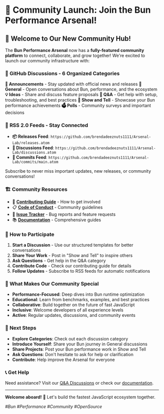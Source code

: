 # 🚀 Community Launch: Join the Bun Performance Arsenal!

## 🎉 Welcome to Our New Community Hub!

The **Bun Performance Arsenal** now has a **fully-featured community platform** to connect, collaborate, and grow together! We're excited to launch our community infrastructure with:

### 💬 **GitHub Discussions** - 6 Organized Categories

**📣 Announcements** - Stay updated with official news and releases
**💬 General** - Open conversations about Bun, performance, and the ecosystem
**💡 Ideas** - Share and discuss feature proposals
**🙏 Q&A** - Get help with setup, troubleshooting, and best practices
**🙌 Show and Tell** - Showcase your Bun performance achievements
**🗳️ Polls** - Community surveys and important decisions

### 📡 **RSS 2.0 Feeds** - Stay Connected

- **📦 Releases Feed**: `https://github.com/brendadeeznuts1111/Arsenal-Lab/releases.atom`
- **💬 Discussions Feed**: `https://github.com/brendadeeznuts1111/Arsenal-Lab/discussions.atom`
- **🔄 Commits Feed**: `https://github.com/brendadeeznuts1111/Arsenal-Lab/commits/main.atom`

Subscribe to never miss important updates, new releases, or community conversations!

### 🏗️ **Community Resources**

- 📖 **[Contributing Guide](.github/CONTRIBUTING.md)** - How to get involved
- 📋 **[Code of Conduct](.github/CODE_OF_CONDUCT.md)** - Community guidelines
- 🐛 **[Issue Tracker](../../issues)** - Bug reports and feature requests
- 📚 **[Documentation](../../docs)** - Comprehensive guides

### 🤝 **How to Participate**

1. **Start a Discussion** - Use our structured templates for better conversations
2. **Share Your Work** - Post in "Show and Tell" to inspire others
3. **Ask Questions** - Get help in the Q&A category
4. **Contribute Code** - Check our contributing guide for details
5. **Follow Updates** - Subscribe to RSS feeds for automatic notifications

### 🌟 **What Makes Our Community Special**

- **Performance-Focused**: Deep dives into Bun runtime optimization
- **Educational**: Learn from benchmarks, examples, and best practices
- **Collaborative**: Build together on the future of fast JavaScript
- **Inclusive**: Welcome developers of all experience levels
- **Active**: Regular updates, discussions, and community events

### 🎯 **Next Steps**

- **Explore Categories**: Check out each discussion category
- **Introduce Yourself**: Share your Bun journey in General discussions
- **Share Projects**: Post your Bun performance work in Show and Tell
- **Ask Questions**: Don't hesitate to ask for help or clarification
- **Contribute**: Help improve the Arsenal for everyone

### 📞 **Get Help**

Need assistance? Visit our [Q&A Discussions](../../discussions/categories/q-a) or check our [documentation](../../docs).

---

**Welcome aboard!** 🚀 Let's build the fastest JavaScript ecosystem together.

*#Bun #Performance #Community #OpenSource*
